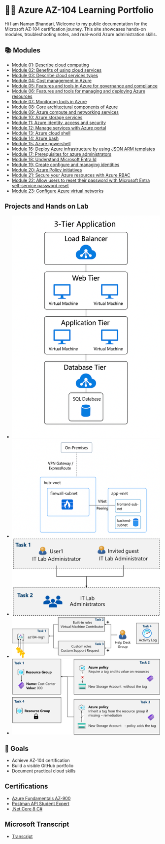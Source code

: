 # 👨‍💻 Azure AZ-104 Learning Portfolio

Hi I am Naman Bhandari, Welcome to my public documentation for the Microsoft AZ-104 certification journey. This site showcases hands-on modules, troubleshooting notes, and real-world Azure administration skills.

## 📚 Modules
- [Module 01: Describe cloud computing](https://learn.microsoft.com/api/achievements/share/en-us/NamanBhandari-3233/JUZADD2T?sharingId=F74D622E613BE003)
- [Module 02: Benefits of using cloud services ](https://learn.microsoft.com/api/achievements/share/en-us/NamanBhandari-3233/9YK43QXU?sharingId=F74D622E613BE003)
- [Module 03: Describe cloud services types](https://learn.microsoft.com/api/achievements/share/en-us/NamanBhandari-3233/FML5RV8X?sharingId=F74D622E613BE003)
- [Module 04: Cost management in Azure](https://learn.microsoft.com/api/achievements/share/en-us/NamanBhandari-3233/H7JB64A8?sharingId=F74D622E613BE003)
- [Module 05: Features and tools in Azure for governance and compliance](https://learn.microsoft.com/api/achievements/share/en-us/NamanBhandari-3233/4GYX6YVK?sharingId=F74D622E613BE003)
- [Module 06: Features and tools for managing and deploying Azure resources](https://learn.microsoft.com/api/achievements/share/en-us/NamanBhandari-3233/8ZTL3TNW?sharingId=F74D622E613BE003)
- [Module 07: Monitoring tools in Azure](https://learn.microsoft.com/api/achievements/share/en-us/NamanBhandari-3233/URBTUVQ3?sharingId=F74D622E613BE003)
- [Module 08: Core architectural components of Azure](https://learn.microsoft.com/api/achievements/share/en-us/NamanBhandari-3233/7KUNEKFZ?sharingId=F74D622E613BE003)
- [Module 09: Azure compute and networking services](https://learn.microsoft.com/api/achievements/share/en-us/NamanBhandari-3233/NV59DV8F?sharingId=F74D622E613BE003)
- [Module 10: Azure storage services](https://learn.microsoft.com/api/achievements/share/en-us/NamanBhandari-3233/E5F27MHP?sharingId=F74D622E613BE003)
- [Module 11: Azure identity, access and security](https://learn.microsoft.com/api/achievements/share/en-us/NamanBhandari-3233/CX4LHU59?sharingId=F74D622E613BE003)
- [Module 12: Manage services with Azure portal](https://learn.microsoft.com/api/achievements/share/en-us/NamanBhandari-3233/9YTNMZZU?sharingId=F74D622E613BE003)
- [Module 13: Azure cloud shell](https://learn.microsoft.com/api/achievements/share/en-us/NamanBhandari-3233/8ZGAQE5W?sharingId=F74D622E613BE003)
- [Module 14: Azure bash](https://learn.microsoft.com/api/achievements/share/en-us/NamanBhandari-3233/E5ATWS5P?sharingId=F74D622E613BE003)
- [Module 15: Azure powershell](https://learn.microsoft.com/api/achievements/share/en-us/NamanBhandari-3233/BCV9HRED?sharingId=F74D622E613BE003)
- [Module 16: Deploy Azure infrastructure by using JSON ARM templates](https://learn.microsoft.com/api/achievements/share/en-gb/NamanBhandari-3233/NVCKZN6F?sharingId=F74D622E613BE003)
- [Module 17: Prerequisites for azure administrators ](https://learn.microsoft.com/api/achievements/share/en-gb/NamanBhandari-3233/W2647W6N?sharingId=F74D622E613BE003)
- [Module 18: Understand Microsoft Entra Id](https://learn.microsoft.com/api/achievements/share/en-us/NamanBhandari-3233/FMUAYJTX?sharingId=F74D622E613BE003)
- [Module 19: Create configure and managing identities](https://learn.microsoft.com/api/achievements/share/en-us/NamanBhandari-3233/E57LZ7FP?sharingId=F74D622E613BE003)
- [Module 20: Azure Policy initiatives](https://learn.microsoft.com/api/achievements/share/en-us/NamanBhandari-3233/4G27D49K?sharingId=F74D622E613BE003)
- [Module 21: Secure your Azure resources with Azure RBAC](https://learn.microsoft.com/api/achievements/share/en-us/NamanBhandari-3233/3ALSZAKH?sharingId=F74D622E613BE003)
- [Module 22: Allow users to reset their password with Microsoft Entra self-service password reset](https://learn.microsoft.com/api/achievements/share/en-us/NamanBhandari-3233/JUEMY9WT?sharingId=F74D622E613BE003)
- [Module 23: Configure Azure virtual networks](https://learn.microsoft.com/api/achievements/share/en-us/NamanBhandari-3233/2DXAE25V?sharingId=F74D622E613BE003)

## Projects and Hands on Lab
- ![3-Tier Azure Application Architecture](/diagrams/3tierapp.png)
- ![Azure Hub-and-Spoke Network Architecture](/diagrams/hub-spoke-network.png)
- ![Manage Microsoft Entra ID identities](/diagrams/az104-lab01-architecture.png)
- ![Manage Subscription and RBAC](/diagrams/az104-lab02a-architecture.png)
- ![Manage Governance via Azure Policy](/diagrams/az104-lab02b-architecture.png)

## 🧠 Goals

- Achieve AZ-104 certification
- Build a visible GitHub portfolio
- Document practical cloud skills

## Certifications
- [Azure Fundamentals AZ-900](https://learn.microsoft.com/api/credentials/share/en-us/NamanBhandari-3233/8CE3CC2120650017?sharingId=F74D622E613BE003)
- [Postman API Student Expert](https://badgr.com/public/assertions/anVLM6deQ6mWxUYnSgoOaw)
- [.Net Core 8 C#](https://www.udemy.com/certificate/UC-99b744cc-05cb-4474-8d50-37b427f0d9f4/)

## Microsoft Transcript
- [Transcript](https://learn.microsoft.com/en-us/users/namanbhandari-3233/transcript/dz2k3byy59w585y?tab=tab-modules)


